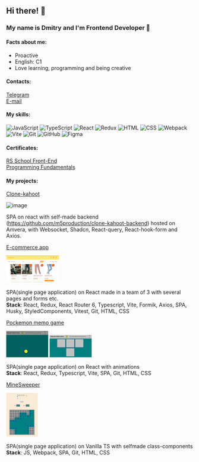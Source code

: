 ## Hi there! 👋

### My name is Dmitry and I'm Frontend Developer 🚀

#### Facts about me:
  - Proactive
  - English: C1
  - Love learning, programming and being creative

#### Contacts:  
[Telegram](https://t.me/m5production86)  
[E-mail](dimikh@mail.ru)

#### My skills:
![JavaScript](https://img.shields.io/badge/JavaScript-F0DB4F?style=for-the-badge)
![TypeScript](https://img.shields.io/badge/TypeSctipt-3178c6?style=for-the-badge&logoColor=white)
![React](https://img.shields.io/badge/react-%2320232a.svg?style=for-the-badge&logo=react&logoColor=%2361DAFB)
![Redux](https://img.shields.io/badge/redux-%23593d88.svg?style=for-the-badge&logo=redux&logoColor=white)
![HTML](https://img.shields.io/badge/html-DC6430.svg?style=for-the-badge&logo=html&logoColor=white)
![CSS](https://img.shields.io/badge/css-3030DC.svg?style=for-the-badge&logo=css&logoColor=white)
![Webpack](https://img.shields.io/badge/webpack-%238DD6F9.svg?style=for-the-badge&logo=webpack&logoColor=white)
![Vite](https://img.shields.io/badge/vite-%23646CFF.svg?style=for-the-badge&logo=vite&logoColor=white)
![Git](https://img.shields.io/badge/git-FFFFFF.svg?style=for-the-badge&logo=git&logoColor=black)
![GitHub](https://img.shields.io/badge/github-26A6E6.svg?style=for-the-badge&logo=github&logoColor=white)
![Figma](https://img.shields.io/badge/figma-21AE34.svg?style=for-the-badge&logo=figma&logoColor=white)

#### Certificates:
[RS School Front-End](https://app.rs.school/certificate/yo4ro8ii)  
[Programming Fundamentals](https://stepik.org/cert/334114)

#### My projects:
[Clone-kahoot](https://dimetriyo.github.io/clone-kahoot/)

![image](https://github.com/user-attachments/assets/d7671915-b1b2-4d32-9d44-007c8a355364)

SPA on react with self-made backend (https://github.com/m5production/clone-kahoot-backend) hosted on Amvera, with Websocket, Shadcn, React-query, React-hook-form and Axios.

[E-commerce app](https://github.com/mamont79/eCommerce-Application)

![alt text](assets/ecommerce.jpg)

SPA(single page application) on React made in a team of 3 with several pages and forms etc.  
**Stack**: React, Redux, React Router 6, Typescript, Vite, Formik, Axios, SPA, Husky, StyledComponents, Vitest, Git, HTML, CSS


[Pockemon memo game](https://github.com/m5production/pokemon-memo-game)

![alt text](assets/pockemon-memo-1.jpg)
![alt text](assets/pockemon-memo-2.jpg)

SPA(single page application) on React with animations  
**Stack**: React, Redux, Typescript, Vite, SPA, Git, HTML, CSS


[MineSweeper](https://github.com/m5production/Minesweeper)

![alt text](assets/minesweeper.jpg)

SPA(single page application) on Vanilla TS with selfmade class-components  
**Stack**: JS, Webpack, SPA, Git, HTML, CSS
